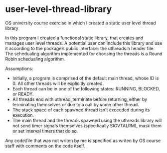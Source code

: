 # user-level-thread-library
OS university course exercise in which I created a static user level thread library

In this program I created a functional static library, that creates and manages user level threads.
A potential user can include this library and use it according to the package’s public interface: the uthreads.h header file.
The schedualing algorithm implemented for choosing the threads is a Round Robin schedualing algorithm. 

Assumptions: 
- Initially, a program is comprised of the default main thread, whose ID is 0. All other threads will be explicitly
created. 
- Each thread can be in one of the following states: RUNNING, BLOCKED, or READY. 
- All threads end with uthread_terminate before returning, either by terminating themselves or due
to a call by some other thread.
- The stack space of each spawned thread isn't exceeded during its execution.
- The main thread and the threads spawned using the uthreads library will not send timer signals
themselves (specifically SIGVTALRM), mask them or set interval timers that do so.

Any code\file that was not writen by me is specified as writen by OS course staff with comments on the code itself. 
